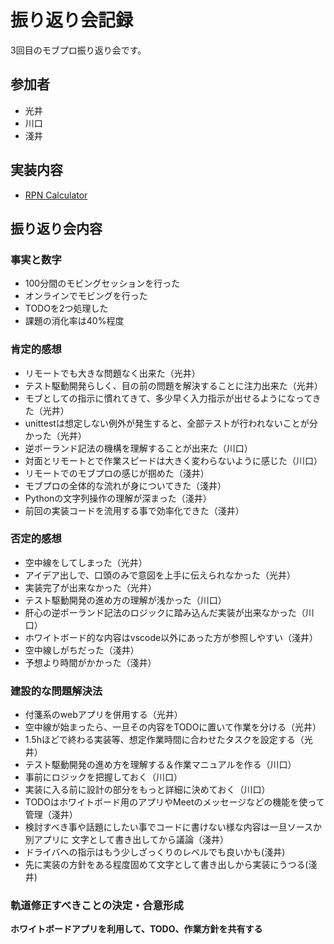# 振り返り会記録

3回目のモブプロ振り返り会です。

## 参加者

- 光井
- 川口
- 淺井

## 実装内容

- [RPN Calculator](https://codingdojo.org/kata/RPN/)

## 振り返り会内容

### 事実と数字

- 100分間のモビングセッションを行った
- オンラインでモビングを行った
- TODOを2つ処理した
- 課題の消化率は40%程度

### 肯定的感想

- リモートでも大きな問題なく出来た（光井）
- テスト駆動開発らしく、目の前の問題を解決することに注力出来た（光井）
- モブとしての指示に慣れてきて、多少早く入力指示が出せるようになってきた（光井）
- unittestは想定しない例外が発生すると、全部テストが行われないことが分かった（光井）
- 逆ポーランド記法の機構を理解することが出来た（川口）
- 対面とリモートとで作業スピードは大きく変わらないように感じた（川口）
- リモートでのモブプロの感じが掴めた（淺井）
- モブプロの全体的な流れが身についてきた（淺井）
- Pythonの文字列操作の理解が深まった（淺井）
- 前回の実装コードを流用する事で効率化できた（淺井）


### 否定的感想

- 空中線をしてしまった（光井）
- アイデア出しで、口頭のみで意図を上手に伝えられなかった（光井）
- 実装完了が出来なかった（光井）
- テスト駆動開発の進め方の理解が浅かった（川口）
- 肝心の逆ポーランド記法のロジックに踏み込んだ実装が出来なかった（川口）
- ホワイトボード的な内容はvscode以外にあった方が参照しやすい（淺井）
- 空中線しがちだった（淺井）
- 予想より時間がかかった（淺井）
### 建設的な問題解決法

- 付箋系のwebアプリを併用する（光井）
- 空中線が始まったら、一旦その内容をTODOに置いて作業を分ける（光井）
- 1.5hほどで終わる実装等、想定作業時間に合わせたタスクを設定する（光井）
- テスト駆動開発の進め方を理解する＆作業マニュアルを作る（川口）
- 事前にロジックを把握しておく（川口）
- 実装に入る前に設計の部分をもっと詳細に決めておく（川口）
- TODOはホワイトボード用のアプリやMeetのメッセージなどの機能を使って管理（淺井）
- 検討すべき事や話題にしたい事でコードに書けない様な内容は一旦ソースか別アプリに
文字として書き出してから議論（淺井）
- ドライバへの指示はもう少しざっくりのレベルでも良いかも(淺井)
- 先に実装の方針をある程度固めて文字として書き出しから実装にうつる(淺井)

### 軌道修正すべきことの決定・合意形成

**ホワイトボードアプリを利用して、TODO、作業方針を共有する**
